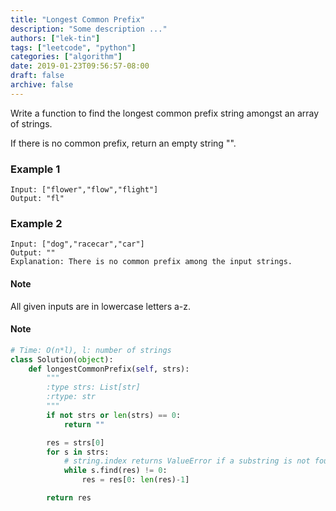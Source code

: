 ```yaml
---
title: "Longest Common Prefix"
description: "Some description ..."
authors: ["lek-tin"]
tags: ["leetcode", "python"]
categories: ["algorithm"]
date: 2019-01-23T09:56:57-08:00
draft: false
archive: false
---
```

Write a function to find the longest common prefix string amongst an array of strings.

If there is no common prefix, return an empty string "".

### Example 1
```
Input: ["flower","flow","flight"]
Output: "fl"
```
### Example 2
```
Input: ["dog","racecar","car"]
Output: ""
Explanation: There is no common prefix among the input strings.
```
#### Note
All given inputs are in lowercase letters a-z.
#### Note
```python
# Time: O(n*l), l: number of strings
class Solution(object):
    def longestCommonPrefix(self, strs):
        """
        :type strs: List[str]
        :rtype: str
        """
        if not strs or len(strs) == 0:
            return ""

        res = strs[0]
        for s in strs:
            # string.index returns ValueError if a substring is not found
            while s.find(res) != 0:
                res = res[0: len(res)-1]

        return res
```